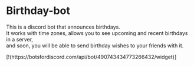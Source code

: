 # Birthday-bot
<p>
This is a discord bot that announces birthdays.<br />
It works with time zones, allows you to see upcoming and recent birthdays in a server, <br />
and soon, you will be able to send birthday wishes to your friends with it.
</p>
[!(https://botsfordiscord.com/api/bot/490743434773266432/widget)]
